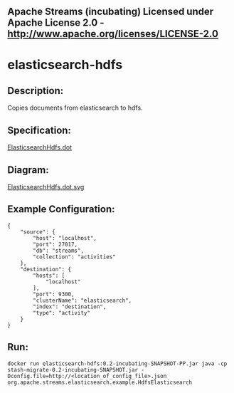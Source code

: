 Apache Streams (incubating)
Licensed under Apache License 2.0 - http://www.apache.org/licenses/LICENSE-2.0
--------------------------------------------------------------------------------

elasticsearch-hdfs
==============================

Description:
-----------------

Copies documents from elasticsearch to hdfs.

Specification:
-----------------

[ElasticsearchHdfs.dot](ElasticsearchHdfs.dot "ElasticsearchHdfs.dot" )

Diagram:
-----------------

<a href="ElasticsearchHdfs.dot.svg" target="_self">ElasticsearchHdfs.dot.svg</a>

Example Configuration:
----------------------

    {
        "source": {
            "host": "localhost",
            "port": 27017,
            "db": "streams",
            "collection": "activities"
        },
        "destination": {
            "hosts": [
                "localhost"
            ],
            "port": 9300,
            "clusterName": "elasticsearch",
            "index": "destination",
            "type": "activity"
        }
    }

Run:
--------

`docker run elasticsearch-hdfs:0.2-incubating-SNAPSHOT-PP.jar java -cp stash-migrate-0.2-incubating-SNAPSHOT.jar -Dconfig.file=http://<location_of_config_file>.json org.apache.streams.elasticsearch.example.HdfsElasticsearch`
